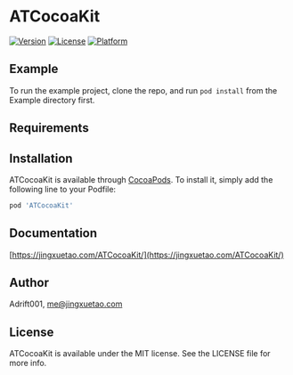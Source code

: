 # ATCocoaKit

[![Version](https://img.shields.io/cocoapods/v/ATCocoaKit.svg?style=flat)](https://cocoapods.org/pods/ATCocoaKit)
[![License](https://img.shields.io/cocoapods/l/ATCocoaKit.svg?style=flat)](https://cocoapods.org/pods/ATCocoaKit)
[![Platform](https://img.shields.io/cocoapods/p/ATCocoaKit.svg?style=flat)](https://cocoapods.org/pods/ATCocoaKit)

## Example

To run the example project, clone the repo, and run `pod install` from the Example directory first.

## Requirements

## Installation

ATCocoaKit is available through [CocoaPods](https://cocoapods.org). To install
it, simply add the following line to your Podfile:

```ruby
pod 'ATCocoaKit'
```

## Documentation
[https://jingxuetao.com/ATCocoaKit/](https://jingxuetao.com/ATCocoaKit/)

## Author

Adrift001, me@jingxuetao.com

## License

ATCocoaKit is available under the MIT license. See the LICENSE file for more info.
